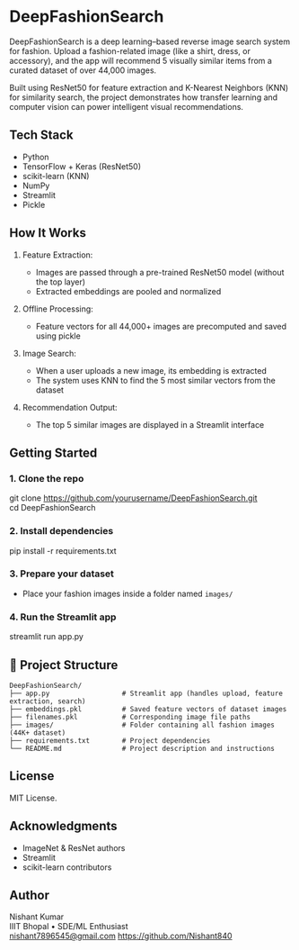 # DeepFashionSearch

DeepFashionSearch is a deep learning–based reverse image search system for fashion. Upload a fashion-related image (like a shirt, dress, or accessory), and the app will recommend 5 visually similar items from a curated dataset of over 44,000 images.

Built using ResNet50 for feature extraction and K-Nearest Neighbors (KNN) for similarity search, the project demonstrates how transfer learning and computer vision can power intelligent visual recommendations.

## Tech Stack

- Python
- TensorFlow + Keras (ResNet50)
- scikit-learn (KNN)
- NumPy
- Streamlit
- Pickle

## How It Works

1. Feature Extraction:
   - Images are passed through a pre-trained ResNet50 model (without the top layer)
   - Extracted embeddings are pooled and normalized

2. Offline Processing:
   - Feature vectors for all 44,000+ images are precomputed and saved using pickle

3. Image Search:
   - When a user uploads a new image, its embedding is extracted
   - The system uses KNN to find the 5 most similar vectors from the dataset

4. Recommendation Output:
   - The top 5 similar images are displayed in a Streamlit interface

## Getting Started

### 1. Clone the repo

git clone https://github.com/yourusername/DeepFashionSearch.git  
cd DeepFashionSearch

### 2. Install dependencies

pip install -r requirements.txt

### 3. Prepare your dataset

- Place your fashion images inside a folder named `images/`

### 4. Run the Streamlit app

streamlit run app.py

## 📁 Project Structure

```
DeepFashionSearch/
├── app.py                  # Streamlit app (handles upload, feature extraction, search)
├── embeddings.pkl          # Saved feature vectors of dataset images
├── filenames.pkl           # Corresponding image file paths
├── images/                 # Folder containing all fashion images (44K+ dataset)
├── requirements.txt        # Project dependencies
└── README.md               # Project description and instructions
```

## License

MIT License.

## Acknowledgments

- ImageNet & ResNet authors
- Streamlit
- scikit-learn contributors

## Author

Nishant Kumar  
IIIT Bhopal • SDE/ML Enthusiast  
nishant7896545@gmail.com 
https://github.com/Nishant840
